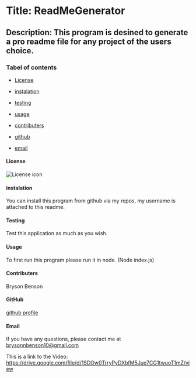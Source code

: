 
# Title: ReadMeGenerator

## Description: This program is desined to generate a pro readme file for any project of the users choice.

### Tabel of contents

* [License](#license)

* [instalation](#instalation)

* [testing](#testing)

* [usage](#usage)

* [contributers](#contributers)

* [github](#github)

* [email](#email)

#### License
![License icon](https://img.shields.io/badge/license-NONE-blue.svg)

#### instalation
You can install this program from github via my repos, my username is attached to this readme.

#### Testing
Test this application as much as you wish.

#### Usage
To first run this program please run it in node. (Node index.js)

#### Contributers
Bryson Benson

#### GitHub
[github profile](https://github.com/Firm-Tofu10)

#### Email
If you have any questions, please contact me at brysonnbenson10@gmail.com

This is a link to the Video: https://drive.google.com/file/d/1SDOw0TrryPyDXbfM5Jue7CG1twuoT1mZ/view
